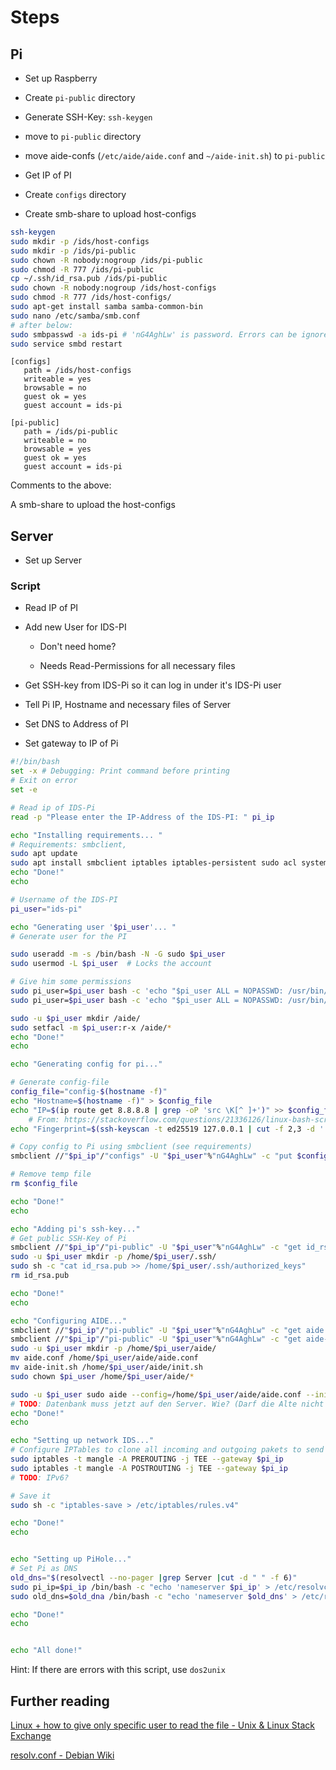 # Steps

## Pi

- Set up Raspberry

- Create `pi-public` directory

- Generate SSH-Key: `ssh-keygen`

- move to `pi-public` directory

- move aide-confs (`/etc/aide/aide.conf` and `~/aide-init.sh`) to `pi-public`

- Get IP of PI

- Create `configs` directory

- Create smb-share to upload host-configs

```bash
ssh-keygen
sudo mkdir -p /ids/host-configs
sudo mkdir -p /ids/pi-public
sudo chown -R nobody:nogroup /ids/pi-public
sudo chmod -R 777 /ids/pi-public
cp ~/.ssh/id_rsa.pub /ids/pi-public
sudo chown -R nobody:nogroup /ids/host-configs
sudo chmod -R 777 /ids/host-configs/
sudo apt-get install samba samba-common-bin
sudo nano /etc/samba/smb.conf
# after below:
sudo smbpasswd -a ids-pi # 'nG4AghLw' is password. Errors can be ignored
sudo service smbd restart
```

```text
[configs]
   path = /ids/host-configs
   writeable = yes
   browsable = no
   guest ok = yes
   guest account = ids-pi

[pi-public]
   path = /ids/pi-public
   writeable = no
   browsable = yes
   guest ok = yes
   guest account = ids-pi
```

Comments to the above:

A smb-share to upload the host-configs

## Server

- Set up Server

### Script

- Read IP of PI

- Add new User for IDS-PI
  
  - Don't need home?
  
  - Needs Read-Permissions for all necessary files

- Get SSH-key from IDS-Pi so it can log in under it's IDS-Pi user

- Tell Pi IP, Hostname and necessary files of Server

- Set DNS to Address of PI

- Set gateway to IP of Pi

```bash
#!/bin/bash
set -x # Debugging: Print command before printing
# Exit on error
set -e

# Read ip of IDS-Pi
read -p "Please enter the IP-Address of the IDS-PI: " pi_ip

echo "Installing requirements... "
# Requirements: smbclient, 
sudo apt update
sudo apt install smbclient iptables iptables-persistent sudo acl systemd-resolved resolvconf #-y can be added to automate
echo "Done!"
echo 

# Username of the IDS-PI
pi_user="ids-pi"

echo "Generating user '$pi_user'... "
# Generate user for the PI

sudo useradd -m -s /bin/bash -N -G sudo $pi_user
sudo usermod -L $pi_user  # Locks the account

# Give him some permissions
sudo pi_user=$pi_user bash -c 'echo "$pi_user ALL = NOPASSWD: /usr/bin/aide" >> /etc/sudoers'
sudo pi_user=$pi_user bash -c 'echo "$pi_user ALL = NOPASSWD: /usr/bin/dpkg -V" >> /etc/sudoers'

sudo -u $pi_user mkdir /aide/
sudo setfacl -m $pi_user:r-x /aide/*
echo "Done!"
echo 

echo "Generating config for pi..."

# Generate config-file
config_file="config-$(hostname -f)"
echo "Hostname=$(hostname -f)" > $config_file
echo "IP=$(ip route get 8.8.8.8 | grep -oP 'src \K[^ ]+')" >> $config_file # IP Address, used to connect to the Internet
    # From: https://stackoverflow.com/questions/21336126/linux-bash-script-to-extract-ip-address
echo "Fingerprint=$(ssh-keyscan -t ed25519 127.0.0.1 | cut -f 2,3 -d ' ')" >> $config_file

# Copy config to Pi using smbclient (see requirements)
smbclient //"$pi_ip"/"configs" -U "$pi_user"%"nG4AghLw" -c "put $config_file"

# Remove temp file
rm $config_file

echo "Done!"
echo 

echo "Adding pi's ssh-key..."
# Get public SSH-Key of Pi
smbclient //"$pi_ip"/"pi-public" -U "$pi_user"%"nG4AghLw" -c "get id_rsa.pub"
sudo -u $pi_user mkdir -p /home/$pi_user/.ssh/
sudo sh -c "cat id_rsa.pub >> /home/$pi_user/.ssh/authorized_keys"
rm id_rsa.pub

echo "Done!"
echo 

echo "Configuring AIDE..."
smbclient //"$pi_ip"/"pi-public" -U "$pi_user"%"nG4AghLw" -c "get aide.conf"
smbclient //"$pi_ip"/"pi-public" -U "$pi_user"%"nG4AghLw" -c "get aide-init.sh"
sudo -u $pi_user mkdir -p /home/$pi_user/aide/
mv aide.conf /home/$pi_user/aide/aide.conf
mv aide-init.sh /home/$pi_user/aide/init.sh
sudo chown $pi_user /home/$pi_user/aide/*

sudo -u $pi_user sudo aide --config=/home/$pi_user/aide/aide.conf --init
# TODO: Datenbank muss jetzt auf den Server. Wie? (Darf die Alte nicht überschreiben, da Sicherheitsrisiko)
echo "Done!"
echo 

echo "Setting up network IDS..."
# Configure IPTables to clone all incoming and outgoing pakets to send a copy to the Pi
sudo iptables -t mangle -A PREROUTING -j TEE --gateway $pi_ip
sudo iptables -t mangle -A POSTROUTING -j TEE --gateway $pi_ip
# TODO: IPv6?

# Save it
sudo sh -c "iptables-save > /etc/iptables/rules.v4"

echo "Done!"
echo 


echo "Setting up PiHole..."
# Set Pi as DNS
old_dns="$(resolvectl --no-pager |grep Server |cut -d " " -f 6)"
sudo pi_ip=$pi_ip /bin/bash -c "echo 'nameserver $pi_ip' > /etc/resolvconf/resolv.conf.d/head"
sudo old_dns=$old_dna /bin/bash -c "echo 'nameserver $old_dns' > /etc/resolvconf/resolv.conf.d/head"

echo "Done!"
echo 


echo "All done!"
```

Hint: If there are errors with this script, use `dos2unix`

## Further reading

[Linux + how to give only specific user to read the file - Unix & Linux Stack Exchange](https://unix.stackexchange.com/questions/401207/linux-how-to-give-only-specific-user-to-read-the-file)

[resolv.conf - Debian Wiki](https://wiki.debian.org/resolv.conf)
